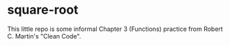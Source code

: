 # square-root

This little repo is some informal Chapter 3 (Functions) practice from Robert C. Martin's "Clean Code".
